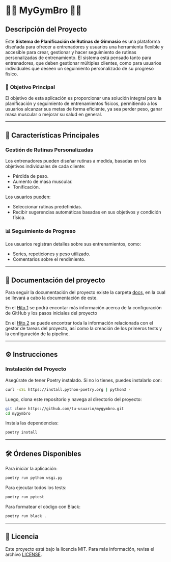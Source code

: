 # 🏋️‍♂️ **MyGymBro** 🏋️‍♂️

## Descripción del Proyecto

Este **Sistema de Planificación de Rutinas de Gimnasio** es una plataforma diseñada para ofrecer a entrenadores y 
usuarios una herramienta flexible y accesible para crear, gestionar y hacer seguimiento de rutinas personalizadas de 
entrenamiento. El sistema está pensado tanto para entrenadores, que deben gestionar múltiples clientes, como para 
usuarios individuales que deseen un seguimiento personalizado de su progreso físico.

### 🎯 **Objetivo Principal**
El objetivo de esta aplicación es proporcionar una solución integral para la planificación y seguimiento de 
entrenamientos físicos, permitiendo a los usuarios alcanzar sus metas de forma eficiente, ya sea perder peso, 
ganar masa muscular o mejorar su salud en general.

---

## 🚀 **Características Principales**

### **Gestión de Rutinas Personalizadas**
Los entrenadores pueden diseñar rutinas a medida, basadas en los objetivos individuales de cada cliente:
- Pérdida de peso.
- Aumento de masa muscular.
- Tonificación.
  
Los usuarios pueden:
- Seleccionar rutinas predefinidas.
- Recibir sugerencias automáticas basadas en sus objetivos y condición física.

### **📊 Seguimiento de Progreso**
Los usuarios registran detalles sobre sus entrenamientos, como:
- Series, repeticiones y peso utilizado.
- Comentarios sobre el rendimiento.

---

## 📂 Documentación del proyecto

Para seguir la documentación del proyecto existe la carpeta [docs](docs), en la cual se llevará a cabo la 
documentación de este.

En el [Hito 1](docs/Hito1.md) se podrá encontar más información acerca de la configuración de GitHub y los 
pasos iniciales del proyecto

En el [Hito 2](docs/Hito2.md)  se puede encontrar toda la información relacionada con el gestor de tareas del proyecto, 
así como la creación de los primeros tests y la configuración de la pipeline.

---

## **⚙️ Instrucciones**
### Instalación del Proyecto

Asegúrate de tener Poetry instalado. Si no lo tienes, puedes instalarlo con:

``` bash
curl -sSL https://install.python-poetry.org | python3 -
```
Luego, clona este repositorio y navega al directorio del proyecto:

``` bash
git clone https://github.com/tu-usuario/mygymbro.git
cd mygymbro
```

Instala las dependencias:

``` bash
poetry install
```

---

## 🛠️ Órdenes Disponibles

Para iniciar la aplicación:

``` bash
poetry run python wsgi.py
```

Para ejecutar todos los tests:

``` bash
poetry run pytest
```

Para formatear el código con Black:

``` bash
poetry run black .
```

---

## 📄 **Licencia**
Este proyecto está bajo la licencia MIT. Para más información, revisa el archivo [LICENSE](LICENSE).
